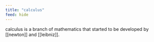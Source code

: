 ```yaml
---
title: "calculus"
feed: hide
---
```


calculus is a branch of mathematics that started to be developed by [[newton]] and [[leibniz]]. 